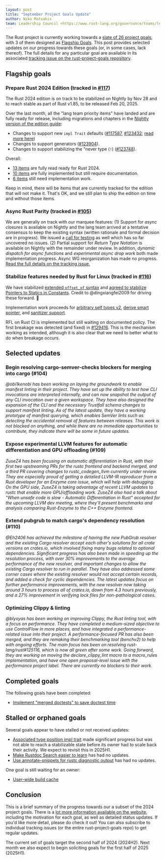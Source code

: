 ```yaml
---
layout: post
title: "September Project Goals Update"
author: Niko Matsakis
team: Leadership Council <https://www.rust-lang.org/governance/teams/leadership-council>
---
```


The Rust project is currently working towards a [slate of 26 project goals](https://rust-lang.github.io/rust-project-goals/2024h2/goals.html), with 3 of them designed as [Flagship Goals](https://rust-lang.github.io/rust-project-goals/2024h2/goals.html#flagship-goals). This post provides selected updates on our progress towards these goals (or, in some cases, lack thereof). The full details for any particular goal are available in its associated [tracking issue on the rust-project-goals repository](https://github.com/rust-lang/rust-project-goals/milestone/2).

## Flagship goals

### Prepare Rust 2024 Edition (tracked in [#117])

[#117]: https://github.com/rust-lang/rust-project-goals/issues/117

The Rust 2024 edition is on track to be stabilized on Nightly by Nov 28 and to reach stable as part of Rust v1.85, to be released Feb 20, 2025.

Over the last month, all the "lang team priority items" have landed and are fully ready for release, including migrations and chapters in the [Nightly version of the edition guide](https://doc.rust-lang.org/nightly/edition-guide/rust-2024/index.html):

* Changes to support new `impl Trait` defaults ([#117587], [#123432]; [read more here](https://blog.rust-lang.org/2024/09/05/impl-trait-capture-rules.html))
* Changes to support generators ([#123904][]).
* Changes to support stabilizing the "never type (`!`) ([#123748][]).

[#117587]: https://github.com/rust-lang/rust/issues/117587
[#123432]: https://github.com/rust-lang/rust/issues/123432
[#123904]: https://github.com/rust-lang/rust/issues/123904
[#123748]: https://github.com/rust-lang/rust/issues/123748

Overall:

* [13 items](https://github.com/rust-lang/rust/issues?q=label%3AS-tracking-ready-for-edition+is%3Aclosed) are fully read ready for Rust 2024.
* [10 items](https://github.com/rust-lang/rust/issues?q=label%3AA-edition-2024%20label%3AC-tracking-issue%20-label%3AS-tracking-ready-for-edition%2CS-tracking-impl-incomplete%20-label%3At-libs%20) are fully implemented but still require documentation.
* [6 items](https://github.com/rust-lang/rust/issues?q=label%3AA-edition-2024%20label%3AC-tracking-issue%20-label%3AS-tracking-ready-for-edition%20label%3AS-tracking-impl-incomplete%20-label%3At-libs%20) still need implementation work.

Keep in mind, there will be items that are currently tracked for the edition that will not make it.  That's OK, and we still plan to ship the edition on time and without those items.

### Async Rust Parity (tracked in [#105])

[#105]: https://github.com/rust-lang/rust-project-goals/issues/105
[#129629]: https://github.com/rust-lang/rust/issues/129629

We are generally on track with our marquee features: (1) Support for *async closures* is available on Nightly and the lang team arrived at a tentative consensus to keep the existing syntax (written rationale and formal decision are in progress). We issued a [call for testing](https://blog.rust-lang.org/inside-rust/2024/08/09/async-closures-call-for-testing.html) as well which has so far uncovered no issues. (2) Partial support for *Return Type Notation* is available on Nightly with the remainder under review. In addition, *dynamic dispatch for async functions* and *experimental async drop work* both made implementation progress. Async WG reorganization has made no progress. [Read the full details on the tracking issue.](https://github.com/rust-lang/rust-project-goals/issues/105#issuecomment-2361474377)


### Stabilize features needed by Rust for Linux (tracked in [#116])

[#116]: https://github.com/rust-lang/rust-project-goals/issues/116

We have stabilized [extended `offset_of` syntax](https://github.com/rust-lang/rust/pull/128284) and [agreed to stabilize Pointers to Statics in Constants](https://github.com/rust-lang/rust/issues/128183). Credit to @dingxiangfei2009 for driving these forward. 💜

Implementation work proceeds for [arbitrary self types v2](https://github.com/rust-lang/rust/issues/44874#issuecomment-2314739657), [derive smart](https://github.com/rust-lang/rust/pull/125048) [pointer](https://github.com/rust-lang/rust/pull/129467), and [sanitizer support](https://github.com/rust-lang/rust/pull/128348).

RFL on Rust CI is implemented but still waiting on documented policy. The first breakage was detected (and fixed) in [#129416](https://github.com/rust-lang/rust/pull/129416). This is the mechanism working as intended, although it is also clear that we need to better what to do when breakage occurs.

## Selected updates

### Begin resolving cargo-semver-checks blockers for merging into cargo (#104)

*@obi1kenobi has been working on laying the groundwork to enable manifest linting in their project. They have set up the ability to test how CLI invocations are interpreted internally, and can now snapshot the output of any CLI invocation over a given workspace. They have also designed the expansion of the CLI and the necessary Trustfall schema changes to support manifest linting. As of the latest update, they have a working prototype of manifest querying, which enables SemVer lints such as detecting the accidental removal of features between releases. This work is not blocked on anything, and while there are no immediate opportunities to contribute, they indicate there will be some in future updates.*

### Expose experimental LLVM features for automatic differentiation and GPU offloading (#109)

*ZuseZ4 has been focusing on automatic differentiation in Rust, with their first two upstreaming PRs for the rustc frontend and backend merged, and a third PR covering changes to rustc_codegen_llvm currently under review. They are especially proud of getting a detailed LLVM-IR reproducer from a Rust developer for an Enzyme core issue, which will help with debugging. On the GPU side, ZuseZ4 is taking advantage of recent LLVM updates to rustc that enable more GPU/offloading work. ZuseZ4 also had a talk about "When unsafe code is slow - Automatic Differentiation in Rust" accepted for the upcoming LLVM dev meeting, where they'll present benchmarks and analysis comparing Rust-Enzyme to the C++ Enzyme frontend.*

### Extend pubgrub to match cargo's dependency resolution (#110)

*@Eh2406 has achieved the milestone of having the new PubGrub resolver and the existing Cargo resolver accept each other's solutions for all crate versions on crates.io, which involved fixing many bugs related to optional dependencies. Significant progress has also been made in speeding up the resolution process, with over 30% improvements to the average performance of the new resolver, and important changes to allow the existing Cargo resolver to run in parallel. They have also addressed some corner cases where the existing resolver would not accept certain records, and added a check for cyclic dependencies. The latest updates focus on further performance improvements, with the new resolver now taking around 3 hours to process all of crates.io, down from 4.3 hours previously, and a 27% improvement in verifying lock files for non-pathological cases.*

### Optimizing Clippy & linting

*@blyxyas has been working on improving Clippy, the Rust linting tool, with a focus on performance. They have completed a medium-sized objective to use ControlFlow in more places, and have integrated a performance-related issue into their project. A performance-focused PR has also been merged, and they are remaking their benchmarking tool (benchv2) to help with ongoing efforts. The main focus has been on resolving rust-lang/rust#125116, which is now all green after some work. Going forward, they are working on moving the declare_clippy_lint macro to a macro_rules implementation, and have one open proposal-level issue with the performance project label. There are currently no blockers to their work.*

## Completed goals

The following goals have been completed:

* [Implement "merged doctests" to save doctest time](https://github.com/rust-lang/rust-project-goals/issues/103)

## Stalled or orphaned goals

Several goals appear to have stalled or not received updates:

* [Associated type position impl trait](https://github.com/rust-lang/rust-project-goals/issues/103) made significant progress but was not able to reach a stabilizable state before its owner had to scale back their activity. We expect to revisit this in 2025H1.
* [Make Rustdoc Search easier to learn](https://github.com/rust-lang/rust-project-goals/issues/112) has had no updates.
* [Use annotate-snippets for rustc diagnostic output](https://github.com/rust-lang/rust-project-goals/issues/123) has had no updates.

One goal is still waiting for an owner:

* [User-wide build cache](https://github.com/rust-lang/rust-project-goals/issues/124)

## Conclusion

This is a brief summary of the progress towards our a subset of the 2024 project goals. There is a [lot more information available on the website](https://rust-lang.github.io/rust-project-goals/2024h2/goals.html), including the motivation for each goal, as well as detailed status updates. If you'd like more detail, please do check it out! You can also subscribe to individual tracking issues (or the entire rust-project-goals repo) to get regular updates.

The current set of goals target the second half of 2024 (2024H2). Next month we also expect to begin soliciting goals for the first half of 2025 (2025H1).